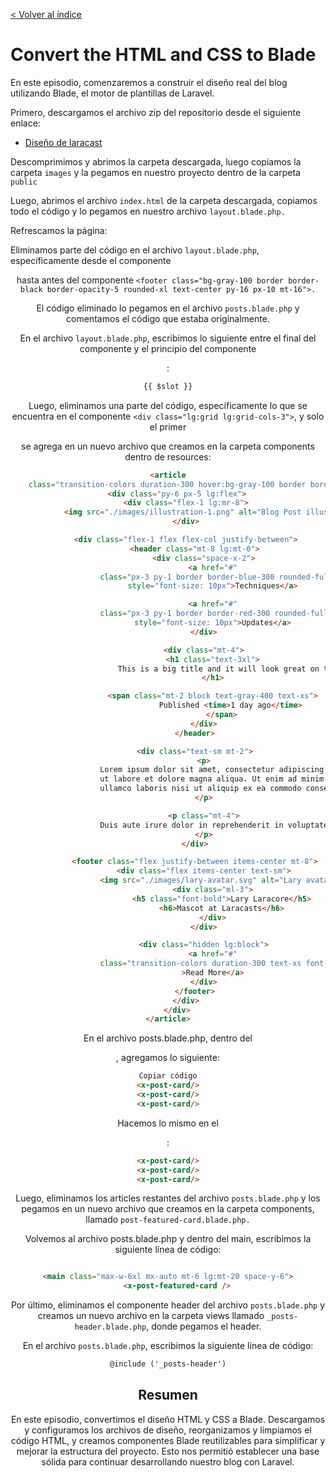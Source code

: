 [< Volver al índice](/docs/readme.md)

# Convert the HTML and CSS to Blade

En este episodio, comenzaremos a construir el diseño real del blog  utilizando Blade, el motor de plantillas de Laravel.

Primero, descargamos el archivo zip del repositorio desde el siguiente enlace:

- [Diseño de laracast](https://github.com/laracasts/Laravel-From-Scratch-HTML-CSS)


Descomprimimos y abrimos la carpeta descargada, luego copiamos la carpeta `images` y la pegamos en nuestro proyecto dentro de la carpeta `public`



Luego, abrimos el archivo `index.html` de la carpeta descargada, copiamos todo el código y lo pegamos en nuestro archivo `layout.blade.php.`

Refrescamos la página:


Eliminamos parte del código en el archivo `layout.blade.php`, específicamente desde el componente <header> hasta antes del componente `<footer class="bg-gray-100 border border-black border-opacity-5 rounded-xl text-center py-16 px-10 mt-16">.`


El código eliminado lo pegamos en el archivo `posts.blade.php` y comentamos el código que estaba originalmente.

En el archivo `layout.blade.php`, escribimos lo siguiente entre el final del componente </nav> y el principio del componente <footer>:

```html
{{ $slot }}
```
Luego, eliminamos una parte del código, específicamente lo que se encuentra en el componente `<div class="lg:grid lg:grid-cols-3">`, y solo el primer <article> se agrega en un nuevo archivo que creamos en la carpeta components dentro de resources:

```html
<article
    class="transition-colors duration-300 hover:bg-gray-100 border border-black border-opacity-0 hover:border-opacity-5 rounded-xl">
    <div class="py-6 px-5 lg:flex">
        <div class="flex-1 lg:mr-8">
            <img src="./images/illustration-1.png" alt="Blog Post illustration" class="rounded-xl">
        </div>

        <div class="flex-1 flex flex-col justify-between">
            <header class="mt-8 lg:mt-0">
                <div class="space-x-2">
                    <a href="#"
                    class="px-3 py-1 border border-blue-300 rounded-full text-blue-300 text-xs uppercase font-semibold"
                    style="font-size: 10px">Techniques</a>

                    <a href="#"
                    class="px-3 py-1 border border-red-300 rounded-full text-red-300 text-xs uppercase font-semibold"
                    style="font-size: 10px">Updates</a>
                </div>

                <div class="mt-4">
                    <h1 class="text-3xl">
                        This is a big title and it will look great on two or even three lines. Wooohoo!
                    </h1>

                    <span class="mt-2 block text-gray-400 text-xs">
                            Published <time>1 day ago</time>
                        </span>
                </div>
            </header>

            <div class="text-sm mt-2">
                <p>
                    Lorem ipsum dolor sit amet, consectetur adipiscing elit, sed do eiusmod tempor incididunt
                    ut labore et dolore magna aliqua. Ut enim ad minim veniam, quis nostrud exercitation
                    ullamco laboris nisi ut aliquip ex ea commodo consequat.
                </p>

                <p class="mt-4">
                    Duis aute irure dolor in reprehenderit in voluptate velit esse cillum dolore eu fugiat nulla pariatur.
                </p>
            </div>

            <footer class="flex justify-between items-center mt-8">
                <div class="flex items-center text-sm">
                    <img src="./images/lary-avatar.svg" alt="Lary avatar">
                    <div class="ml-3">
                        <h5 class="font-bold">Lary Laracore</h5>
                        <h6>Mascot at Laracasts</h6>
                    </div>
                </div>

                <div class="hidden lg:block">
                    <a href="#"
                    class="transition-colors duration-300 text-xs font-semibold bg-gray-200 hover:bg-gray-300 rounded-full py-2 px-8"
                    >Read More</a>
                </div>
            </footer>
        </div>
    </div>
</article>

```
En el archivo posts.blade.php, dentro del <div class="lg:grid lg:grid-cols-3">, agregamos lo siguiente:

```html
Copiar código
<x-post-card/>
<x-post-card/>
<x-post-card/>
```
Hacemos lo mismo en el <div class="lg:grid lg:grid-cols-2">:

```html
<x-post-card/>
<x-post-card/>
<x-post-card/>
```
Luego, eliminamos los articles restantes del archivo `posts.blade.php` y los pegamos en un nuevo archivo que creamos en la carpeta components, llamado `post-featured-card.blade.php.`

Volvemos al archivo posts.blade.php y dentro del main, escribimos la siguiente línea de código:

```html

<main class="max-w-6xl mx-auto mt-6 lg:mt-20 space-y-6">
    <x-post-featured-card />

```    
Por último, eliminamos el componente header del archivo `posts.blade.php` y creamos un nuevo archivo en la carpeta views llamado `_posts-header.blade.php`, donde pegamos el header.

En el archivo `posts.blade.php`, escribimos la siguiente línea de código:

```html
@include ('_posts-header')

```
# Resumen
En este episodio, convertimos el diseño HTML y CSS a Blade. Descargamos y configuramos los archivos de diseño, reorganizamos y limpiamos el código HTML, y creamos componentes Blade reutilizables para simplificar y mejorar la estructura del proyecto. Esto nos permitió establecer una base sólida para continuar desarrollando nuestro blog con Laravel.





